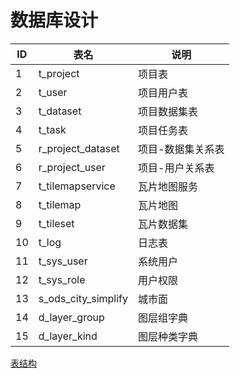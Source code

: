 # 数据库设计

<table>
<thead>
<tr>
	<th>ID</th>
	<th>表名</th>
	<th>说明</th>
</tr>
</thead>
<tbody>
<tr>
	<td>1</td>
    <td>t_project</td>
	<td>项目表</td>
</tr>
<tr>
	<td>2</td>
    <td>t_user</td>
	<td>项目用户表</td>
</tr>
<tr>
	<td>3</td>
    <td>t_dataset</td>
	<td>项目数据集表</td>
</tr>
<tr>
	<td>4</td>
    <td>t_task</td>
	<td>项目任务表</td>
</tr>
<tr>
	<td>5</td>
    <td>r_project_dataset</td>
	<td>项目-数据集关系表</td>
</tr>
<tr>
	<td>6</td>
    <td>r_project_user</td>
	<td>项目-用户关系表</td>
</tr>
<tr>
	<td>7</td>
    <td>t_tilemapservice</td>
	<td>瓦片地图服务</td>
</tr>
<tr>
	<td>8</td>
    <td>t_tilemap</td>
	<td>瓦片地图</td>
</tr>
<tr>
	<td>9</td>
    <td>t_tileset</td>
	<td>瓦片数据集</td>
</tr>
<tr>
	<td>10</td>
    <td>t_log</td>
	<td>日志表</td>
</tr>
<tr>
	<td>11</td>
    <td>t_sys_user</td>
	<td>系统用户</td>
</tr>
<tr>
	<td>12</td>
    <td>t_sys_role</td>
	<td>用户权限</td>
</tr>
<tr>
	<td>13</td>
    <td>s_ods_city_simplify</td>
	<td>城市面</td>
</tr>
<tr>
	<td>14</td>
    <td>d_layer_group</td>
	<td>图层组字典</td>
</tr>
<tr>
	<td>15</td>
    <td>d_layer_kind</td>
	<td>图层种类字典</td>
</tr>
</tbody>
</table>

[表结构](tablespec.md)